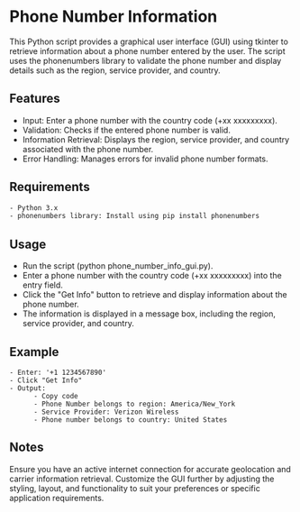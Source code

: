 # Phone Number Information 
This Python script provides a graphical user interface (GUI) using tkinter to retrieve information about a phone number entered by the user. The script uses the phonenumbers library to validate the phone number and display details such as the region, service provider, and country.

## Features
- Input: Enter a phone number with the country code (+xx xxxxxxxxx).
- Validation: Checks if the entered phone number is valid.
- Information Retrieval: Displays the region, service provider, and country associated with the phone number.
- Error Handling: Manages errors for invalid phone number formats.


## Requirements
```bash
- Python 3.x
- phonenumbers library: Install using pip install phonenumbers
```
## Usage
- Run the script (python phone_number_info_gui.py).
- Enter a phone number with the country code (+xx xxxxxxxxx) into the entry field.
- Click the "Get Info" button to retrieve and display information about the phone number.
- The information is displayed in a message box, including the region, service provider, and country.

## Example
```vim
- Enter: '+1 1234567890'
- Click "Get Info"
- Output:
      - Copy code
      - Phone Number belongs to region: America/New_York
      - Service Provider: Verizon Wireless
      - Phone number belongs to country: United States
```
  ## Notes
Ensure you have an active internet connection for accurate geolocation and carrier information retrieval.
Customize the GUI further by adjusting the styling, layout, and functionality to suit your preferences or specific application requirements.

